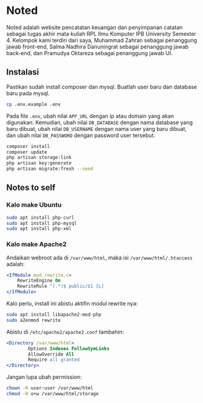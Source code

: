 # Noted
Noted adalah website pencatatan keuangan dan penyimpanan catatan sebagai tugas akhir mata kuliah RPL Ilmu Komputer IPB University Semester 4. Kelompok kami terdiri dari saya, Muhammad Zahran sebagai penanggung jawab front-end, Salma Nadhira Danuningrat sebagai penanggung jawab back-end, dan Pramudya Oktareza sebagai penanggung jawab UI.

## Instalasi
Pastikan sudah install composer dan mysql. Buatlah user baru dan database baru pada mysql.
```bash
cp .env.example .env
```
Pada file `.env`, ubah nilai `APP_URL` dengan ip atau domain yang akan digunakan. Kemudian, ubah nilai `DB_DATABASE` dengan nama database yang baru dibuat, ubah nilai `DB_USERNAME` dengan nama user yang baru dibuat, dan ubah nilai `DB_PASSWORD` dengan password user tersebut.
```bash
composer install
composer update
php artisan storage:link
php artisan key:generate
php artisan migrate:fresh --seed
```

## Notes to self
### Kalo make Ubuntu
```bash
sudo apt install php-curl
sudo apt install php-mysql
sudo apt install php-xml
```
### Kalo make Apache2
Andaikan webroot ada di `/var/www/html`, maka isi `/var/www/html/.htaccess` adalah:
```apache
<IfModule mod_rewrite.c>
    RewriteEngine On
    RewriteRule ^(.*)$ public/$1 [L]
</IfModule>
```
Kalo perlu, install ini abistu aktifin modul rewrite nya:
```bash
sudo apt install libapache2-mod-php
sudo a2enmod rewrite
```
Abistu di `/etc/apache2/apache2.conf` tambahin:
```apache
<Directory /var/www/html>
        Options Indexes FollowSymLinks
        AllowOverride All
        Require all granted
</Directory>
```
Jangan lupa ubah permission:
```bash
chown -R user:user /var/www/html
chmod -R o+w /var/www/html/storage
```
